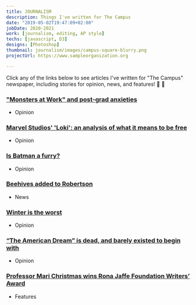 ```yaml
---
title: JOURNALISM
description: Things I've written for The Campus
date: "2019-05-02T19:47:09+02:00"
jobDate: 2020-2021
work: [journalism, editing, AP style]
techs: [javascript, D3]
designs: [Photoshop]
thumbnail: journalism/images/campus-square-blurry.png
projectUrl: https://www.sampleorganization.org

---
```


Click any of the links below to see articles I've written for "The Campus" newspaper, including stories for opinion, news, and features! :newspaper: :notebook_with_decorative_cover:

### ["Monsters at Work" and post-grad anxieties](https://alleghenycampus.com/20434/opinion/monsters-at-work-and-post-grad-anxieties/)
  - Opinion

### [Marvel Studios' 'Loki': an analysis of what it means to be free](https://alleghenycampus.com/20164/opinion/marvel-studios-loki-an-analysis-of-what-it-means-to-be-free/)
  - Opinion

### [Is Batman a furry?](https://alleghenycampus.com/21219/opinion/is-batman-a-furry/)
  - Opinion

### [Beehives added to Robertson](https://alleghenycampus.com/19978/news/beehives-added-to-robertson/)
  - News

### [Winter is the worst](https://alleghenycampus.com/21107/opinion/winter-is-the-worst/)
  - Opinion

### [“The American Dream” is dead, and barely existed to begin with](https://alleghenycampus.com/19741/opinion/the-american-dream-is-dead-and-barely-existed-to-begin-with/)
  - Opinion

### [Professor Mari Christmas wins Rona Jaffe Foundation Writers’ Award](https://alleghenycampus.com/19130/features/professor-mari-christmas-wins-rona-jaffe-foundation-writers-award/)
  - Features
